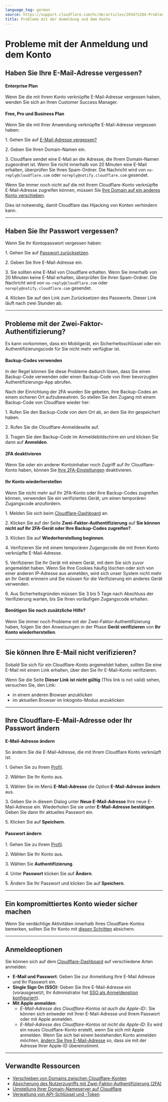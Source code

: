 ```yaml
---
language_tag: german
source: https://support.cloudflare.com/hc/de/articles/203471284-Probleme-mit-der-Anmeldung-und-dem-Konto
title: Probleme mit der Anmeldung und dem Konto 
---
```


# Probleme mit der Anmeldung und dem Konto 



## Haben Sie Ihre E-Mail-Adresse vergessen?

#### **Enterprise Plan**

Wenn Sie die mit Ihrem Konto verknüpfte E-Mail-Adresse vergessen haben, wenden Sie sich an Ihren Customer Success Manager.

#### **Free, Pro und Business Plan**

Wenn Sie die mit Ihrer Anwendung verknüpfte E-Mail-Adresse vergessen haben:

1\. Gehen Sie auf [](http://dash.cloudflare.com/forgot-email)[E-Mail-Adresse vergessen?](https://dash.cloudflare.com/forgot-email)

2\. Geben Sie Ihren Domain-Namen ein.

3\. Cloudflare sendet eine E-Mail an die Adresse, die Ihrem Domain-Namen zugeordnet ist. Wenn Sie nicht innerhalb von 20 Minuten eine E-Mail erhalten, überprüfen Sie Ihren Spam-Ordner. Die Nachricht wird von `no-reply@cloudflare.com` oder `noreply@notify.cloudflare.com` gesendet.

Wenn Sie immer noch nicht auf die mit Ihrem Cloudflare-Konto verknüpfte E-Mail-Adresse zugreifen können, müssen Sie [Ihre Domain auf ein anderes Konto verschieben](https://support.cloudflare.com/hc/articles/204615358).

Dies ist notwendig, damit Cloudflare das Hijacking von Konten verhindern kann.

___

## Haben Sie Ihr Passwort vergessen?

Wenn Sie Ihr Kontopasswort vergessen haben:

1\. Gehen Sie auf [](http://dash.cloudflare.com/forgot-email)[Passwort zurücksetzen](https://dash.cloudflare.com/password-reset).

2\. Geben Sie Ihre E-Mail-Adresse ein.

3\. Sie sollten eine E-Mail von Cloudflare erhalten. Wenn Sie innerhalb von 20 Minuten keine E-Mail erhalten, überprüfen Sie Ihren Spam-Ordner. Die Nachricht wird von `no-reply@cloudflare.com` oder `noreply@notify.cloudflare.com` gesendet.

4\. Klicken Sie auf den Link zum Zurücksetzen des Passworts. Dieser Link läuft nach zwei Stunden ab.

___

## Probleme mit der Zwei-Faktor-Authentifizierung?

Es kann vorkommen, dass ein Mobilgerät, ein Sicherheitsschlüssel oder ein Authentifizierungscode für Sie nicht mehr verfügbar ist.

#### **Backup-Codes verwenden**

In der Regel können Sie diese Probleme dadurch lösen, dass Sie einen Backup-Code verwenden oder einen Backup-Code von Ihrer bevorzugten Authentifizierungs-App abrufen.

Nach der Einrichtung der 2FA wurden Sie gebeten, Ihre Backup-Codes an einem sicheren Ort aufzubewahren. So stellen Sie den Zugang mit einem Backup-Code von Cloudflare wieder her:

1\. Rufen Sie den Backup-Code von dem Ort ab, an dem Sie ihn gespeichert haben.

2\. Rufen Sie die Cloudflare-Anmeldeseite auf.

3\. Tragen Sie den Backup-Code im Anmeldebildschirm ein und klicken Sie dann auf **Anmelden**.

#### **2FA deaktivieren**

Wenn Sie oder ein anderer Kontoinhaber noch Zugriff auf Ihr Cloudflare-Konto haben, können Sie [Ihre 2FA-Einstellungen](https://dash.cloudflare.com/?to=/:account/members) deaktivieren.

#### **Ihr Konto wiederherstellen**

Wenn Sie nicht mehr auf Ihr 2FA-Konto oder Ihre Backup-Codes zugreifen können, verwenden Sie ein verifiziertes Gerät, um einen temporären Zugangscode anzufordern.

1\. Melden Sie sich beim [Cloudflare-Dashboard](https://dash.cloudflare.com/login) an.

2\. Klicken Sie auf der Seite **Zwei-Faktor-Authentifizierung** auf **Sie können nicht auf Ihr 2FA-Gerät oder Ihre Backup-Codes zugreifen?**.

3\. Klicken Sie auf **Wiederherstellung beginnen**.

4\. Verifizieren Sie mit einem temporären Zugangscode die mit Ihrem Konto verknüpfte E-Mail-Adresse.

5\. Verifizieren Sie Ihr Gerät mit einem Gerät, mit dem Sie sich zuvor angemeldet haben. Wenn Sie Ihre Cookies häufig löschen oder sich von einer anderen IP-Adresse aus anmelden, wird sich unser System nicht mehr an Ihr Gerät erinnern und Sie müssen für die Verifizierung ein anderes Gerät verwenden.

6\. Aus Sicherheitsgründen müssen Sie 3 bis 5 Tage nach Abschluss der Verifizierung warten, bis Sie Ihren vorläufigen Zugangscode erhalten.

#### **Benötigen Sie noch zusätzliche Hilfe?**

Wenn Sie immer noch Probleme mit der Zwei-Faktor-Authentifizierung haben, folgen Sie den Anweisungen in der Phase **Gerät verifizieren** von **Ihr Konto wiederherstellen**.

___

## Sie können Ihre E-Mail nicht verifizieren?

Sobald Sie sich für ein Cloudflare-Konto angemeldet haben, sollten Sie eine E-Mail mit einem Link erhalten, über den Sie Ihr E-Mail-Konto verifizieren.

Wenn Sie die Seite **Dieser Link ist nicht gültig** (This link is not valid) sehen, versuchen Sie, den Link:

-   in einem anderen Browser anzuklicken
-   im aktuellen Browser im Inkognito-Modus anzuklicken

___

## Ihre Cloudflare-E-Mail-Adresse oder Ihr Passwort ändern

#### **E-Mail-Adresse ändern**

So ändern Sie die E-Mail-Adresse, die mit Ihrem Cloudflare Konto verknüpft ist:

1\. Gehen Sie zu Ihrem [Profil](https://dash.cloudflare.com/?to=/:account/profile).

2\. Wählen Sie Ihr Konto aus.

3\. Wählen Sie im Menü **E-Mail-Adresse** die Option **E-Mail-Adresse ändern** aus.

3\. Geben Sie in diesem Dialog unter **Neue E-Mail-Adresse** Ihre neue E-Mail-Adresse ein. Wiederholen Sie sie unter **E-Mail-Adresse bestätigen**. Geben Sie dann Ihr aktuelles Passwort ein.

5\. Klicken Sie auf **Speichern**.

#### **Passwort ändern**

1\. Gehen Sie zu Ihrem [Profil](https://dash.cloudflare.com/?to=/:account/profile).

2\. Wählen Sie Ihr Konto aus.

3\. Wählen Sie **Authentifizierung**.

4\. Unter **Passwort** klicken Sie auf **Ändern**.

5\. Ändern Sie Ihr Passwort und klicken Sie auf **Speichern**.

___

## Ein kompromittiertes Konto wieder sicher machen

Wenn Sie verdächtige Aktivitäten innerhalb Ihres Cloudflare-Kontos bemerken, sollten Sie Ihr Konto mit [diesen Schritten](https://developers.cloudflare.com/fundamentals/get-started/basic-tasks/account-security/securing-a-compromised-account/) absichern.

___

## Anmeldeoptionen

Sie können sich auf dem [Cloudflare-Dashboard](https://dash.cloudflare.com/login) auf verschiedene Arten anmelden:

-   **E-Mail und Passwort**: Geben Sie zur Anmeldung Ihre E-Mail Adresse und Ihr Passwort ein.
-   **Single Sign On (SSO):** Geben Sie Ihre E-Mail-Adresse ein (vorausgesetzt, Ihr Administrator hat [SSO als Anmeldeoption konfiguriert](https://developers.cloudflare.com/cloudflare-one/applications/configure-apps/dash-sso-apps/)).
-   **Mit Apple anmelden**:
    -   _E-Mail-Adresse des Cloudflare-Kontos ist auch die Apple-ID:_: Sie können sich entweder mit Ihrer E-Mail-Adresse und Ihrem Passwort oder mit Apple anmelden.
    -   _E-Mail-Adresse des Cloudflare-Kontos ist nicht die Apple-ID_: Es wird ein neues Cloudflare-Konto erstellt, wenn Sie sich mit Apple anmelden. Wenn Sie sich bei einem bestehenden Konto anmelden möchten, [ändern Sie Ihre E-Mail-Adresse](https://support.cloudflare.com/hc/de/articles/203471284-Probleme-mit-der-Anmeldung-und-dem-Konto#12345679) so, dass sie mit der Adresse Ihrer Apple-ID übereinstimmt.

___

## Verwandte Ressourcen

-   [Verschieben von Domains zwischen Cloudflare-Konten](https://support.cloudflare.com/hc/articles/204615358)
-   [Absicherung des Nutzerzugriffs mit Zwei-Faktor-Authentifizierung (2FA)](https://support.cloudflare.com/hc/articles/200167906)
-   [Umstellung Ihrer Domain-Nameserver auf Cloudflare](https://support.cloudflare.com/hc/articles/205195708)
-   [Verwaltung von API-Schlüssel und -Token](https://support.cloudflare.com/hc/articles/200167836)
